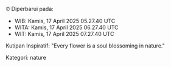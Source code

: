 ⏰ Diperbarui pada:
- WIB: Kamis, 17 April 2025 05.27.40 UTC
- WITA: Kamis, 17 April 2025 06.27.40 UTC
- WIT: Kamis, 17 April 2025 07.27.40 UTC

Kutipan Inspiratif:
"Every flower is a soul blossoming in nature."


Kategori: nature

